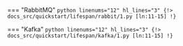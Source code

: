 === "RabbitMQ"
    ```python linenums="12" hl_lines="3"
    {!> docs_src/quickstart/lifespan/rabbit/1.py [ln:11-15] !}
    ```

=== "Kafka"
    ```python linenums="12" hl_lines="3"
    {!> docs_src/quickstart/lifespan/kafka/1.py [ln:11-15] !}
    ```
